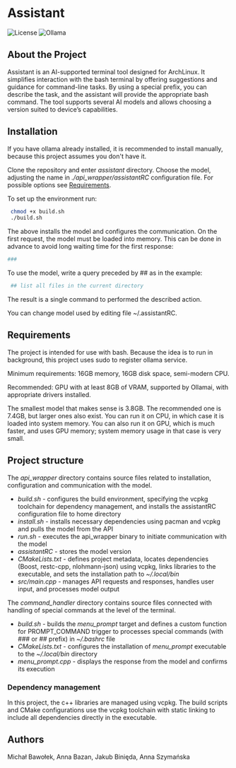 # Assistant

<!--
![ArchLinux](https://img.shields.io/badge/Arch%20Linux-1793D1?logo=arch-linux&logoColor=fff&style=flat-square)
-->
![License](https://img.shields.io/badge/license-MIT-green)
![Ollama](https://img.shields.io/badge/Ollama-AI%20Assistant-blue?logo=ollama&logoColor=white&style=flat)

## About the Project
Assistant is an AI-supported terminal tool designed for ArchLinux. It simplifies interaction with the bash terminal by offering suggestions and guidance for command-line tasks. By using a special prefix, you can describe the task, and the assistant will provide the appropriate bash command. The tool supports several AI models and allows choosing a version suited to device’s capabilities.

## Installation
If you have ollama already installed, it is recommended to install manually, because this project assumes you don't have it.

Clone the repository and enter *assistant* directory. Choose the model, adjusting the name in *./api_wrapper/assistantRC* configuration file. For possible options see [Requirements](#requirements).

To set up the environment run:
   ```bash
    chmod +x build.sh
    ./build.sh
   ```
The above installs the model and configures the communication. On the first request, the model must be loaded into memory. This can be done in advance to avoid long waiting time for the first response:
   ```bash
   ###
   ```
To use the model, write a query preceded by ## as in the example:
   ```bash
    ## list all files in the current directory
   ```
The result is a single command to performed the described action.

You can change model used by editing file ~/.assistantRC.

## <a id="requirements"></a>Requirements
The project is intended for use with bash. Because the idea is to run in background, this project uses sudo to register ollama service.

Minimum requirements:
16GB memory, 16GB disk space, semi-modern CPU.

Recommended:
GPU with at least 8GB of VRAM, supported by Ollamai, with appropriate drivers installed.

The smallest model that makes sense is 3.8GB. The recommended one is 7.4GB, but larger ones also exist. You can run it on CPU, in which case it is loaded into system memory. You can also run it on GPU, which is much faster, and uses GPU memory; system memory usage in that case is very small.

## Project structure
The *api_wrapper* directory contains source files related to installation, configuration and communication with the model.
- *build.sh* - configures the build environment, specifying the vcpkg toolchain for dependency management, and installs the assistantRC configuration file to home directory
- *install.sh* - installs necessary dependencies using pacman and vcpkg and pulls the model from the API
- *run.sh* - executes the api_wrapper binary to initiate communication with the model
- *assistantRC* - stores the model version
- *CMakeLists.txt* - defines project metadata, locates dependencies (Boost, restc-cpp, nlohmann-json) using vcpkg, links libraries to the executable, and sets the installation path to *~/.local/bin*
- *src/main.cpp* - manages API requests and responses, handles user input, and processes model output

The *command_handler* directory contains source files connected with handling of special commands at the level of the terminal.
- *build.sh* - builds the *menu_prompt* target and defines a custom function for PROMPT_COMMAND trigger to processes special commands (with ### or ## prefix) in *~/.bashrc* file
- *CMakeLists.txt* - configures the installation of *menu_prompt* executable to the *~/.local/bin* directory
- *menu_prompt.cpp* - displays the response from the model and confirms its execution

### Dependency management
In this project, the c++ libraries are managed using vcpkg. The build scripts and CMake configurations use the vcpkg toolchain with static linking to include all dependencies directly in the executable.

## Authors
Michał Bawołek, Anna Bazan, Jakub Binięda, Anna Szymańska
